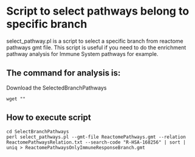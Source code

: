 # Script to select pathways belong to specific branch
select_pathway.pl is a script to select a specific branch from reactome pathways gmt file. This script is useful if you need to do the enrichment pathway analysis for Immune System pathways for example.

## The command for analysis is:

Download the SelectedBranchPathways
```
wget ""
```

## How to execute script
```
cd SelectBranchPathways
perl select_pathways.pl --gmt-file ReactomePathways.gmt --relation ReactomePathwaysRelation.txt --search-code "R-HSA-168256" | sort | uniq > ReactomePathwaysOnlyImmuneResponseBranch.gmt
```
